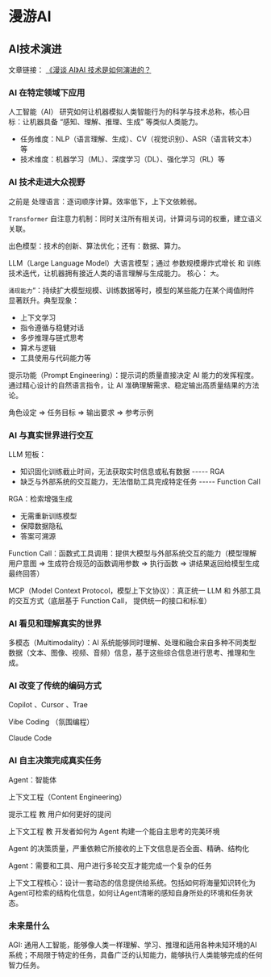 # 漫游AI



## AI技术演进

文章链接： [《漫谈 AI》AI 技术是如何演进的？](https://juejin.cn/post/7553133264887119898)



### AI 在特定领域下应用

人工智能（AI） 研究如何让机器模拟人类智能行为的科学与技术总称，核心目标：让机器具备 “感知、理解、推理、生成” 等类似人类能力。

- 任务维度：NLP（语言理解、生成）、CV（视觉识别）、ASR（语言转文本）等
- 技术维度：机器学习（ML）、深度学习（DL）、强化学习（RL）等



### AI 技术走进大众视野

之前是 处理语言：逐词顺序计算。效率低下，上下文依赖弱。

`Transformer` 自注意力机制：同时关注所有相关词，计算词与词的权重，建立语义关联。



出色模型：技术的创新、算法优化；还有：数据、算力。



LLM（Large Language Model）大语言模型；通过 参数规模爆炸式增长 和 训练技术迭代，让机器拥有接近人类的语言理解与生成能力。 核心： `大`。

`涌现能力`“：持续扩大模型规模、训练数据等时，模型的某些能力在某个阈值附件 显著跃升。典型现象：

- 上下文学习
- 指令遵循与稳健对话
- 多步推理与链式思考
- 算术与逻辑
- 工具使用与代码能力等



提示功能（Prompt Engineering）：提示词的质量直接决定 AI 能力的发挥程度。通过精心设计的自然语言指令，让 AI 准确理解需求、稳定输出高质量结果的方法论。

角色设定 => 任务目标 => 输出要求 => 参考示例



### AI 与真实世界进行交互

LLM 短板：

- 知识固化训练截止时间，无法获取实时信息或私有数据    ----- RGA
- 缺乏与外部系统的交互能力，无法借助工具完成特定任务    ----- Function Call 



RGA：检索增强生成

- 无需重新训练模型
- 保障数据隐私
- 答案可溯源



Function Call：函数式工具调用：提供大模型与外部系统交互的能力（模型理解用户意图 => 生成符合规范的函数调用参数 => 执行函数 => 讲结果返回给模型生成最终回答）



MCP（Model Context Protocol，模型上下文协议）：真正统一 LLM 和 外部工具 的交互方式（底层基于 Function Call， 提供统一的接口和标准）



### AI 看见和理解真实的世界

多模态（Multimodality）：AI 系统能够同时理解、处理和融合来自多种不同类型数据（文本、图像、视频、音频）信息，基于这些综合信息进行思考、推理和生成。



### AI 改变了传统的编码方式

Copilot 、Cursor 、Trae

Vibe Coding （氛围编程）

Claude Code



### AI 自主决策完成真实任务

Agent：智能体

上下文工程（Content Engineering）



提示工程 教 用户如何更好的提问

上下文工程 教 开发者如何为 Agent 构建一个能自主思考的完美环境

Agent 的决策质量，严重依赖它所接收的上下文信息是否全面、精确、结构化



Agent：需要和工具、用户进行多轮交互才能完成一个复杂的任务

上下文工程核心：设计一套动态的信息提供给系统。包括如何将海量知识转化为Agent可检索的结构化信息，如何让Agent清晰的感知自身所处的环境和任务状态。



### 未来是什么

AGI: 通用人工智能，能够像人类一样理解、学习、推理和适用各种未知环境的AI系统；不局限于特定的任务，具备广泛的认知能力，能够执行人类能够完成的任何智力任务。

